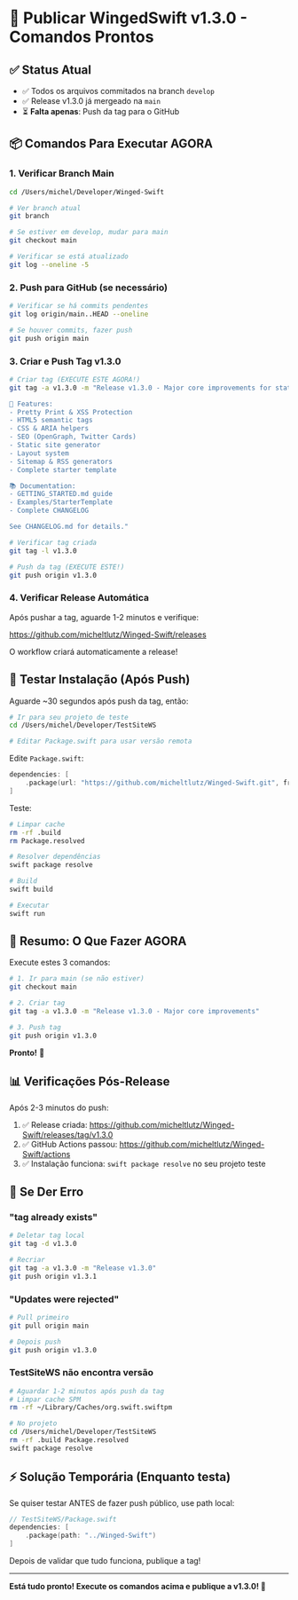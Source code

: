 # 🚀 Publicar WingedSwift v1.3.0 - Comandos Prontos

## ✅ Status Atual

- ✅ Todos os arquivos commitados na branch `develop`
- ✅ Release v1.3.0 já mergeado na `main` 
- ⏳ **Falta apenas**: Push da tag para o GitHub

## 📦 Comandos Para Executar AGORA

### 1. Verificar Branch Main

```bash
cd /Users/michel/Developer/Winged-Swift

# Ver branch atual
git branch

# Se estiver em develop, mudar para main
git checkout main

# Verificar se está atualizado
git log --oneline -5
```

### 2. Push para GitHub (se necessário)

```bash
# Verificar se há commits pendentes
git log origin/main..HEAD --oneline

# Se houver commits, fazer push
git push origin main
```

### 3. Criar e Push Tag v1.3.0

```bash
# Criar tag (EXECUTE ESTE AGORA!)
git tag -a v1.3.0 -m "Release v1.3.0 - Major core improvements for static sites

🎉 Features:
- Pretty Print & XSS Protection  
- HTML5 semantic tags
- CSS & ARIA helpers
- SEO (OpenGraph, Twitter Cards)
- Static site generator
- Layout system
- Sitemap & RSS generators
- Complete starter template

📚 Documentation:
- GETTING_STARTED.md guide
- Examples/StarterTemplate
- Complete CHANGELOG

See CHANGELOG.md for details."

# Verificar tag criada
git tag -l v1.3.0

# Push da tag (EXECUTE ESTE!)
git push origin v1.3.0
```

### 4. Verificar Release Automática

Após pushar a tag, aguarde 1-2 minutos e verifique:

https://github.com/micheltlutz/Winged-Swift/releases

O workflow criará automaticamente a release!

## 🧪 Testar Instalação (Após Push)

Aguarde ~30 segundos após push da tag, então:

```bash
# Ir para seu projeto de teste
cd /Users/michel/Developer/TestSiteWS

# Editar Package.swift para usar versão remota
```

Edite `Package.swift`:

```swift
dependencies: [
    .package(url: "https://github.com/micheltlutz/Winged-Swift.git", from: "1.3.0")
]
```

Teste:

```bash
# Limpar cache
rm -rf .build
rm Package.resolved

# Resolver dependências
swift package resolve

# Build
swift build

# Executar
swift run
```

## 🎯 Resumo: O Que Fazer AGORA

Execute estes 3 comandos:

```bash
# 1. Ir para main (se não estiver)
git checkout main

# 2. Criar tag
git tag -a v1.3.0 -m "Release v1.3.0 - Major core improvements"

# 3. Push tag
git push origin v1.3.0
```

**Pronto!** 🎉

## 📊 Verificações Pós-Release

Após 2-3 minutos do push:

1. ✅ Release criada: https://github.com/micheltlutz/Winged-Swift/releases/tag/v1.3.0
2. ✅ GitHub Actions passou: https://github.com/micheltlutz/Winged-Swift/actions
3. ✅ Instalação funciona: `swift package resolve` no seu projeto teste

## 🐛 Se Der Erro

### "tag already exists"

```bash
# Deletar tag local
git tag -d v1.3.0

# Recriar
git tag -a v1.3.0 -m "Release v1.3.0"
git push origin v1.3.1
```

### "Updates were rejected"

```bash
# Pull primeiro
git pull origin main

# Depois push
git push origin v1.3.0
```

### TestSiteWS não encontra versão

```bash
# Aguardar 1-2 minutos após push da tag
# Limpar cache SPM
rm -rf ~/Library/Caches/org.swift.swiftpm

# No projeto
cd /Users/michel/Developer/TestSiteWS
rm -rf .build Package.resolved
swift package resolve
```

## ⚡ Solução Temporária (Enquanto testa)

Se quiser testar ANTES de fazer push público, use path local:

```swift
// TestSiteWS/Package.swift
dependencies: [
    .package(path: "../Winged-Swift")
]
```

Depois de validar que tudo funciona, publique a tag!

---

**Está tudo pronto! Execute os comandos acima e publique a v1.3.0! 🚀**

